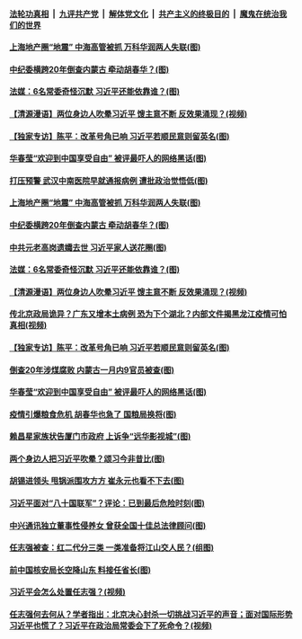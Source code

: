 

####  [法轮功真相](../../../../basic/blob/master/README.md?t=04130030) &nbsp;|&nbsp; [九评共产党](../../../../9ping.md/blob/master/README.md?t=04130030) &nbsp;|&nbsp; [解体党文化](../../../../jtdwh.md/blob/master/README.md?t=04130030)  &nbsp;|&nbsp; [共产主义的终极目的](../../../../gczydzjmd.md/blob/master/README.md?t=04130030) &nbsp;|&nbsp; [魔鬼在统治我们的世界](../../../../mgztzwmdsj.md/blob/master/README.md?t=04130030) 

#### [上海地产圈“地震” 中海高管被抓 万科华润两人失联(图)](../pages/p2/929537.md?t=04130030) 

#### [中纪委横跨20年倒查内蒙古 牵动胡春华？(图)](../pages/p2/929528.md?t=04130030) 

#### [法媒：6名常委奇怪沉默 习近平还能依靠谁？(图)](../pages/p2/929463.md?t=04130030) 

#### [【清源漫语】两位身边人吹晕习近平 馊主意不断 反效果涌现？(视频)](../pages/p2/929467.md?t=04130030) 

#### [【独家专访】陈平：改革号角已响 习近平若顺民意则留英名(图)](../pages/p2/929376.md?t=04130030) 

#### [华春莹“欢迎到中国享受自由” 被评最吓人的网络黑话(图)](../pages/p2/929402.md?t=04130030) 

#### [打压预警 武汉中南医院早就通报病例 遭批政治觉悟低(图)](../pages/p2/929550.md?t=04130030) 

#### [上海地产圈“地震” 中海高管被抓 万科华润两人失联(图)](../pages/p2/929537.md?t=04130030) 

#### [中纪委横跨20年倒查内蒙古 牵动胡春华？(图)](../pages/p2/929528.md?t=04130030) 

#### [中共元老高岗遗孀去世 习近平家人送花圈(图)](../pages/p2/929504.md?t=04130030) 

#### [法媒：6名常委奇怪沉默 习近平还能依靠谁？(图)](../pages/p2/929463.md?t=04130030) 

#### [【清源漫语】两位身边人吹晕习近平 馊主意不断 反效果涌现？(视频)](../pages/p2/929467.md?t=04130030) 

#### [传北京政局诡异？广东又增本土病例 恐为下个湖北？内部文件揭黑龙江疫情可怕真相(视频)](../pages/p2/929415.md?t=04130030) 

#### [【独家专访】陈平：改革号角已响 习近平若顺民意则留英名(图)](../pages/p2/929376.md?t=04130030) 

#### [倒查20年涉煤腐败 内蒙古一月内9官员被查(图)](../pages/p2/929429.md?t=04130030) 

#### [华春莹“欢迎到中国享受自由” 被评最吓人的网络黑话(图)](../pages/p2/929402.md?t=04130030) 

#### [疫情引爆粮食危机 胡春华也急了 国粮局换将(图)](../pages/p2/929405.md?t=04130030) 

#### [赖昌星家族状告厦门市政府 上诉争“远华影视城”(图)](../pages/p2/929336.md?t=04130030) 

#### [两个身边人把习近平吹晕？颂习今非昔比(图)](../pages/p2/929328.md?t=04130030) 

#### [胡锡进领头 甩锅派围攻方方 崔永元也看不下去(图)](../pages/p2/929330.md?t=04130030) 

#### [习近平面对“八十国联军”？评论：已到最后危险时刻(图)](../pages/p2/929278.md?t=04130030) 

#### [中兴通讯独立董事性侵养女 曾获全国十佳总法律顾问(图)](../pages/p2/929254.md?t=04130030) 

#### [任志强被查：红二代分三类 一类准备将江山交人民？(组图)](../pages/p2/929179.md?t=04130030) 

#### [前中国核安局长空降山东 料接任省长(图)](../pages/p2/929202.md?t=04130030) 

#### [习近平会怎么处置任志强？(视频)](../pages/p2/929207.md?t=04130030) 

#### [任志强何去何从？学者指出：北京决心封杀一切挑战习近平的声音；面对国际形势习近平也慌了？习近平在政治局常委会下了死命令？(视频)](../pages/p2/929152.md?t=04130030) 


